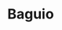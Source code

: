 ---
layout: tours-and-travel-post
title: Baguio
img: baguio-tour.jpg
category: tours-and-travel
map: 'https://www.google.com/maps/embed?pb=!1m18!1m12!1m3!1d61237.701763521196!2d120.56508515257654!3d16.406718081075464!2m3!1f0!2f0!3f0!3m2!1i1024!2i768!4f13.1!3m3!1m2!1s0x3391a16879def13f%3A0x8edef534be3a75c0!2sBaguio%2C+Benguet!5e0!3m2!1sen!2sph!4v1491756921787'
priority: 0.7
changefreq: weekly
---